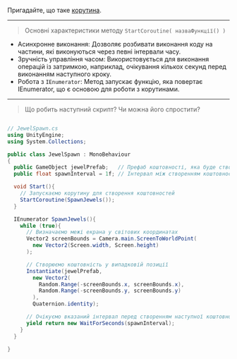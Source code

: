 Пригадайте, що таке [корутина](https://itproger.com/ua/spravka/unity/startcoroutine).

---

> Основні характеристики методу `StartCoroutine( назваФункції() )`
- Асинхронне виконання: Дозволяє розбивати виконання коду на частини, які виконуються через певні інтервали часу.
- Зручність управління часом: Використовується для виконання операцій із затримкою, наприклад, очікування кількох секунд перед виконанням наступного кроку.
- Робота з `IEnumerator`: Метод запускає функцію, яка повертає IEnumerator, що є основою для роботи з корутинами.

---

> Що робить наступний скрипт? Чи можна його спростити?

``` cs

// JewelSpawn.cs
using UnityEngine;
using System.Collections;

public class JewelSpawn : MonoBehaviour
{
  public GameObject jewelPrefab;   // Префаб коштовності, яка буде створюватися
  public float spawnInterval = 1f; // Інтервал між створенням коштовностей

  void Start(){
    // Запускаємо корутину для створення коштовностей
    StartCoroutine(SpawnJewels());
  }

  IEnumerator SpawnJewels(){
    while (true){
      // Визначаємо межі екрана у світових координатах
      Vector2 screenBounds = Camera.main.ScreenToWorldPoint(
        new Vector2(Screen.width, Screen.height)
      );

      // Створюємо коштовність у випадковій позиції
      Instantiate(jewelPrefab,
        new Vector2(
          Random.Range(-screenBounds.x, screenBounds.x),
          Random.Range(-screenBounds.y, screenBounds.y)
        ),
        Quaternion.identity);

      // Очікуємо вказаний інтервал перед створенням наступної коштовності
      yield return new WaitForSeconds(spawnInterval);
    }
  }

}


```
